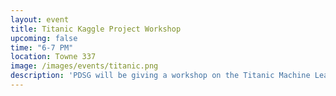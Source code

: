 ```yaml
---
layout: event
title: Titanic Kaggle Project Workshop
upcoming: false
time: "6-7 PM"
location: Towne 337
image: /images/events/titanic.png
description: 'PDSG will be giving a workshop on the Titanic Machine Learning Kaggle project. Come join us to learn about how Python and Jupyter Notebook are integrated into marching learning project pipelines. It is suggested that people bring their laptops with Anaconda (https://www.continuum.io/downloads) installed. Come at 5:30 if you would like help setting up Python/Jupyter on your computer. RSVP here: <a href="https://goo.gl/forms/3PRGdsS5rUuso9Qt2">https://goo.gl/forms/3PRGdsS5rUuso9Qt2</a>'
---
```




